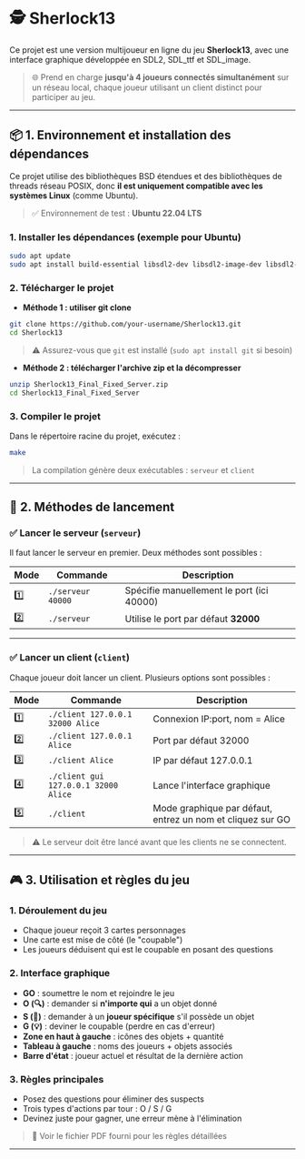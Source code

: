 # 🕵️ Sherlock13

Ce projet est une version multijoueur en ligne du jeu **Sherlock13**, avec une interface graphique développée en SDL2, SDL_ttf et SDL_image.

> 🌐 Prend en charge **jusqu'à 4 joueurs connectés simultanément** sur un réseau local, chaque joueur utilisant un client distinct pour participer au jeu.

---

## 📦 1. Environnement et installation des dépendances

Ce projet utilise des bibliothèques BSD étendues et des bibliothèques de threads réseau POSIX, donc **il est uniquement compatible avec les systèmes Linux** (comme Ubuntu).

> ✅ Environnement de test : **Ubuntu 22.04 LTS**

### 1. Installer les dépendances (exemple pour Ubuntu)

```bash
sudo apt update
sudo apt install build-essential libsdl2-dev libsdl2-image-dev libsdl2-ttf-dev libbsd-dev git
```

### 2. Télécharger le projet

- **Méthode 1 : utiliser git clone**

```bash
git clone https://github.com/your-username/Sherlock13.git
cd Sherlock13
```

> ⚠️ Assurez-vous que `git` est installé (`sudo apt install git` si besoin)

- **Méthode 2 : télécharger l'archive zip et la décompresser**

```bash
unzip Sherlock13_Final_Fixed_Server.zip
cd Sherlock13_Final_Fixed_Server
```

### 3. Compiler le projet

Dans le répertoire racine du projet, exécutez :

```bash
make
```

> La compilation génère deux exécutables : `serveur` et `client`

---

## 🚀 2. Méthodes de lancement

### ✅ Lancer le serveur (`serveur`)

Il faut lancer le serveur en premier. Deux méthodes sont possibles :

| Mode | Commande | Description |
|------|----------|-------------|
| 1️⃣  | `./serveur 40000` | Spécifie manuellement le port (ici 40000) |
| 2️⃣  | `./serveur`       | Utilise le port par défaut **32000** |

---

### ✅ Lancer un client (`client`)

Chaque joueur doit lancer un client. Plusieurs options sont possibles :

| Mode | Commande | Description |
|------|----------|-------------|
| 1️⃣  | `./client 127.0.0.1 32000 Alice` | Connexion IP:port, nom = Alice |
| 2️⃣  | `./client 127.0.0.1 Alice`       | Port par défaut 32000 |
| 3️⃣  | `./client Alice`                 | IP par défaut 127.0.0.1 |
| 4️⃣  | `./client gui 127.0.0.1 32000 Alice` | Lance l'interface graphique |
| 5️⃣  | `./client`                       | Mode graphique par défaut, entrez un nom et cliquez sur GO |

> ⚠️ Le serveur doit être lancé avant que les clients ne se connectent.

---

## 🎮 3. Utilisation et règles du jeu

### 1. Déroulement du jeu

- Chaque joueur reçoit 3 cartes personnages
- Une carte est mise de côté (le "coupable")
- Les joueurs déduisent qui est le coupable en posant des questions

### 2. Interface graphique

- **GO** : soumettre le nom et rejoindre le jeu
- **O (🔍)** : demander si **n'importe qui** a un objet donné
- **S (🎯)** : demander à un **joueur spécifique** s'il possède un objet
- **G (💡)** : deviner le coupable (perdre en cas d'erreur)
- **Zone en haut à gauche** : icônes des objets + quantité
- **Tableau à gauche** : noms des joueurs + objets associés
- **Barre d'état** : joueur actuel et résultat de la dernière action

### 3. Règles principales

- Posez des questions pour éliminer des suspects
- Trois types d'actions par tour : O / S / G
- Devinez juste pour gagner, une erreur mène à l'élimination

> 📘 Voir le fichier PDF fourni pour les règles détaillées

---
